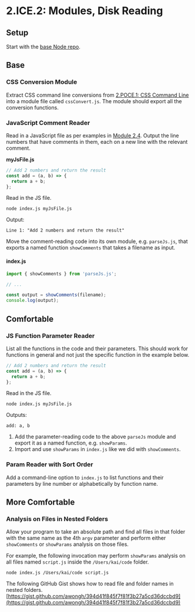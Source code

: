 # 2.ICE.2: Modules, Disk Reading

## Setup

Start with the [base Node repo](https://github.com/rocketacademy/base-node-bootcamp).

## Base

### CSS Conversion Module

Extract CSS command line conversions from [2.POCE.1: CSS Command Line](../2.poce-post-class-exercises/2.poce.1-command-line-colour-converter.md) into a module file called `cssConvert.js`. The module should export all the conversion functions.

### JavaScript Comment Reader

Read in a JavaScript file as per examples in [Module 2.4](../2.4-disk-reading.md#basic-example). Output the line numbers that have comments in them, each on a new line with the relevant comment.

**myJsFile.js**

```javascript
// Add 2 numbers and return the result
const add = (a, b) => {
  return a + b;
};
```

Read in the JS file.

```text
node index.js myJsFile.js
```

Output:

```text
Line 1: "Add 2 numbers and return the result"
```

Move the comment-reading code into its own module, e.g. `parseJs.js`, that exports a named function `showComments` that takes a filename as input.

#### index.js

```javascript
import { showComments } from 'parseJs.js';

// ...

const output = showComments(filename);
console.log(output);
```

## Comfortable

### JS Function Parameter Reader

List all the functions in the code and their parameters. This should work for functions in general and not just the specific function in the example below.

```javascript
// Add 2 numbers and return the result
const add = (a, b) => {
  return a + b;
};
```

Read in the JS file.

```text
node index.js myJsFile.js
```

Outputs:

```text
add: a, b
```

1. Add the parameter-reading code to the above `parseJs` module and export it as a named function, e.g. `showParams`.
2. Import and use `showParams` in `index.js` like we did with `showComments`.

### Param Reader with Sort Order

Add a command-line option to `index.js` to list functions and their parameters by line number or alphabetically by function name.

## More Comfortable

### Analysis on Files in Nested Folders

Allow your program to take an absolute path and find all files in that folder with the same name as the 4th `argv` parameter and perform either `showComments` or `showParams` analysis on those files.

For example, the following invocation may perform `showParams` analysis on all files named `script.js` inside the `/Users/kai/code` folder.

```text
node index.js /Users/kai/code script.js
```

The following GitHub Gist shows how to read file and folder names in nested folders. [https://gist.github.com/awongh/394d41f845f7f81f3b27a5cd36dccbd9](https://gist.github.com/awongh/394d41f845f7f81f3b27a5cd36dccbd9)

